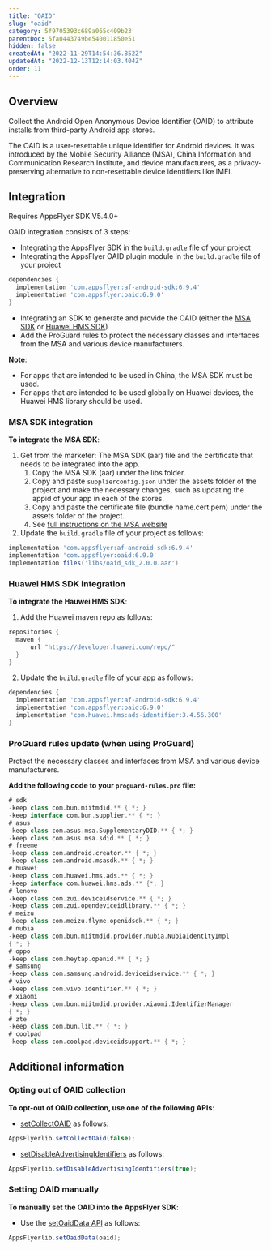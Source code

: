 ```yaml
---
title: "OAID"
slug: "oaid"
category: 5f9705393c689a065c409b23
parentDoc: 5fa0443749be540011850e51
hidden: false
createdAt: "2022-11-29T14:54:36.852Z"
updatedAt: "2022-12-13T12:14:03.404Z"
order: 11
---
```

## Overview

Collect the Android Open Anonymous Device Identifier (OAID) to attribute installs from third-party Android app stores.

The OAID is a user-resettable unique identifier for Android devices. It was introduced by the Mobile Security Alliance (MSA), China Information and Communication Research Institute, and device manufacturers, as a privacy-preserving alternative to non-resettable device identifiers like IMEI.

## Integration

Requires AppsFlyer SDK V5.4.0+

OAID integration consists of 3 steps:

- Integrating the AppsFlyer SDK in the `build.gradle` file of your project
- Integrating the AppsFlyer OAID plugin module in the `build.gradle` file of your project

```groovy
dependencies {
  implementation 'com.appsflyer:af-android-sdk:6.9.4'
  implementation 'com.appsflyer:oaid:6.9.0'
}
```

- Integrating an SDK to generate and provide the OAID (either the [MSA SDK](#msa-sdk-integration) or [Huawei HMS SDK](#huawei-hms-sdk-integration))
- Add the ProGuard rules to protect the necessary classes and interfaces from the MSA and various device manufacturers.

**Note**:

- For apps that are intended to be used in China, the MSA SDK must be used.
- For apps that are intended to be used globally on Huawei devices, the Huawei HMS library should be used.

### MSA SDK integration

**To integrate the MSA SDK**:

1. Get from the marketer: The MSA SDK (aar) file and the certificate that needs to be integrated into the app.
    1. Copy the MSA SDK (aar) under the libs folder.
    2. Copy and paste `supplierconfig.json` under the assets folder of the project and make the necessary changes, such as updating the appid of your app in each of the stores.
    3. Copy and paste the certificate file (bundle name.cert.pem) under the assets folder of the project.
    4. See [full instructions on the MSA website](http://www.msa-alliance.cn/col.jsp?id=120)
2. Update the `build.gradle` file of your project as follows:

```groovy
implementation 'com.appsflyer:af-android-sdk:6.9.4'
implementation 'com.appsflyer:oaid:6.9.0'
implementation files('libs/oaid_sdk_2.0.0.aar')
```

### Huawei HMS SDK integration

**To integrate the Hauwei HMS SDK**:

1. Add the Huawei maven repo as follows:

```groovy
repositories {
  maven {
      url "https://developer.huawei.com/repo/"
  }
}
```

2. Update the `build.gradle` file of your app as follows:

```groovy
dependencies {
  implementation 'com.appsflyer:af-android-sdk:6.9.4'
  implementation 'com.appsflyer:oaid:6.9.0'
  implementation 'com.huawei.hms:ads-identifier:3.4.56.300'
}
```
### ProGuard rules update (when using ProGuard)

Protect the necessary classes and interfaces from MSA and various device manufacturers.

**Add the following code to your `proguard-rules.pro` file:**

```groovy
# sdk
-keep class com.bun.miitmdid.** { *; }
-keep interface com.bun.supplier.** { *; }
# asus
-keep class com.asus.msa.SupplementaryDID.** { *; }
-keep class com.asus.msa.sdid.** { *; }
# freeme
-keep class com.android.creator.** { *; }
-keep class com.android.msasdk.** { *; }
# huawei
-keep class com.huawei.hms.ads.** { *; }
-keep interface com.huawei.hms.ads.** {*; }
# lenovo
-keep class com.zui.deviceidservice.** { *; }
-keep class com.zui.opendeviceidlibrary.** { *; }
# meizu
-keep class com.meizu.flyme.openidsdk.** { *; }
# nubia
-keep class com.bun.miitmdid.provider.nubia.NubiaIdentityImpl
{ *; }
# oppo
-keep class com.heytap.openid.** { *; }
# samsung
-keep class com.samsung.android.deviceidservice.** { *; }
# vivo
-keep class com.vivo.identifier.** { *; }
# xiaomi
-keep class com.bun.miitmdid.provider.xiaomi.IdentifierManager
{ *; }
# zte
-keep class com.bun.lib.** { *; }
# coolpad
-keep class com.coolpad.deviceidsupport.** { *; }
```
## Additional information

### Opting out of OAID collection

**To opt-out of OAID collection, use one of the following APIs**:

- [setCollectOAID](https://dev.appsflyer.com/hc/docs/android-sdk-reference-appsflyerlib#setcollectoaid) as follows:

``` java
AppsFlyerlib.setCollectOaid(false);
```

- [setDisableAdvertisingIdentifiers](https://dev.appsflyer.com/hc/docs/android-sdk-reference-appsflyerlib#setdisableadvertisingidentifiers) as follows:

``` java
AppsFlyerlib.setDisableAdvertisingIdentifiers(true);
```

### Setting OAID manually

**To manually set the OAID into the AppsFlyer SDK**:

- Use the [setOaidData API](https://dev.appsflyer.com/hc/docs/android-sdk-reference-appsflyerlib#setoaiddata) as follows:

``` java
AppsFlyerlib.setOaidData(oaid);
```

